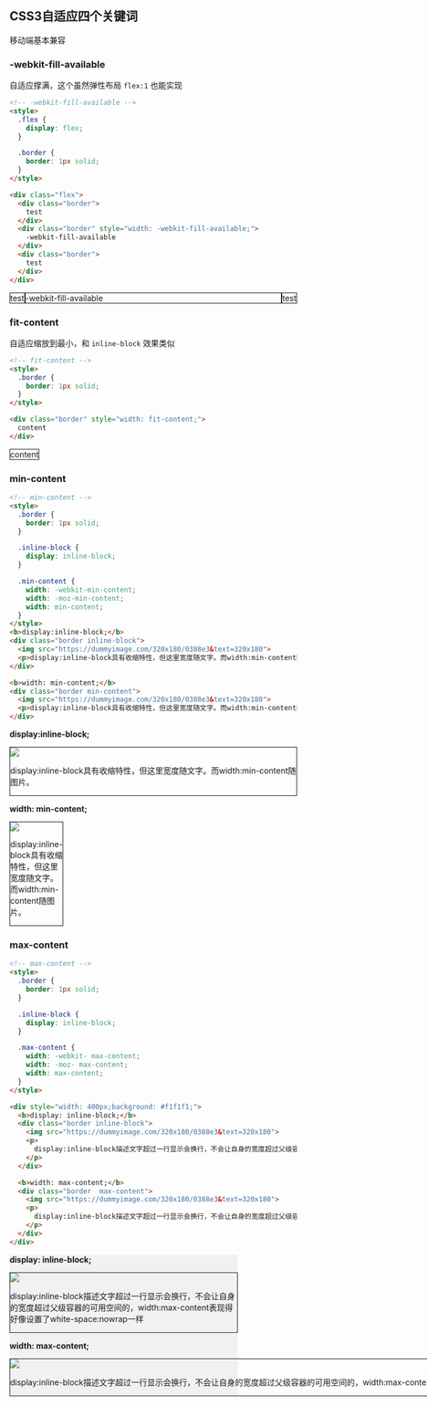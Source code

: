 ## CSS3自适应四个关键词

移动端基本兼容

### -webkit-fill-available

自适应撑满，这个虽然弹性布局 `flex:1` 也能实现

```html
<!-- -webkit-fill-available -->
<style>
  .flex {
    display: flex;
  }

  .border {
    border: 1px solid;
  }
</style>

<div class="flex">
  <div class="border">
    test
  </div>
  <div class="border" style="width: -webkit-fill-available;">
    -webkit-fill-available
  </div>
  <div class="border">
    test
  </div>
</div>
```

<!-- -webkit-fill-available -->
<style>
  .flex {
    display: flex;
  }

  .border {
    border: 1px solid;
  }
</style>

<div class="flex">
  <div class="border">
    test
  </div>
  <div class="border" style="width: -webkit-fill-available;">
    -webkit-fill-available
  </div>
  <div class="border">
    test
  </div>
</div>

### fit-content

自适应缩放到最小，和 `inline-block` 效果类似

```html
<!-- fit-content -->
<style>
  .border {
    border: 1px solid;
  }
</style>

<div class="border" style="width: fit-content;">
  content
</div>
```

<div class="border" style="width: fit-content;">
  content
</div>


### min-content

```html
<!-- min-content -->
<style>
  .border {
    border: 1px solid;
  }

  .inline-block {
    display: inline-block;
  }

  .min-content {
    width: -webkit-min-content;
    width: -moz-min-content;
    width: min-content;
  }
</style>
<b>display:inline-block;</b>
<div class="border inline-block">
  <img src="https://dummyimage.com/320x180/0388e3&text=320x180">
  <p>display:inline-block具有收缩特性，但这里宽度随文字。而width:min-content随图片。</p>
</div>

<b>width: min-content;</b>
<div class="border min-content">
  <img src="https://dummyimage.com/320x180/0388e3&text=320x180">
  <p>display:inline-block具有收缩特性，但这里宽度随文字。而width:min-content随图片。</p>
</div>
```
<style>
  .inline-block {
    display: inline-block;
  }

  .min-content {
    width: -webkit-min-content;
    width: -moz-min-content;
    width: min-content;
  }
</style>

<b>display:inline-block;</b>
<div class="border inline-block">
  <img src="https://dummyimage.com/320x180/0388e3&text=320x180">
  <p>display:inline-block具有收缩特性，但这里宽度随文字。而width:min-content随图片。</p>
</div>

<b>width: min-content;</b>
<div class="border min-content">
  <img src="https://dummyimage.com/320x180/0388e3&text=320x180" style="max-width: unset;">
  <p>display:inline-block具有收缩特性，但这里宽度随文字。而width:min-content随图片。</p>
</div>

### max-content

```html
<!-- max-content -->
<style>
  .border {
    border: 1px solid;
  }

  .inline-block {
    display: inline-block;
  }

  .max-content {
    width: -webkit- max-content;
    width: -moz- max-content;
    width: max-content;
  }
</style>

<div style="width: 400px;background: #f1f1f1;">
  <b>display: inline-block;</b>
  <div class="border inline-block">
    <img src="https://dummyimage.com/320x180/0388e3&text=320x180">
    <p>
      display:inline-block描述文字超过一行显示会换行，不会让自身的宽度超过父级容器的可用空间的，width:max-content表现得好像设置了white-space:nowrap一样
    </p>
  </div>

  <b>width: max-content;</b>
  <div class="border  max-content">
    <img src="https://dummyimage.com/320x180/0388e3&text=320x180">
    <p>
      display:inline-block描述文字超过一行显示会换行，不会让自身的宽度超过父级容器的可用空间的，width:max-content表现得好像设置了white-space:nowrap一样
    </p>
  </div>
</div>
```

<style>
  .max-content {
    width: -webkit- max-content;
    width: -moz- max-content;
    width: max-content;
  }
</style>

<div style="width: 400px;background: #f1f1f1;">

  <b>display: inline-block;</b>
  <div class="border inline-block">
    <img src="https://dummyimage.com/320x180/0388e3&text=320x180">
    <p>
      display:inline-block描述文字超过一行显示会换行，不会让自身的宽度超过父级容器的可用空间的，width:max-content表现得好像设置了white-space:nowrap一样
    </p>
  </div>

  <b>width: max-content;</b>
  <div class="border  max-content">
    <img src="https://dummyimage.com/320x180/0388e3&text=320x180">
    <p>
      display:inline-block描述文字超过一行显示会换行，不会让自身的宽度超过父级容器的可用空间的，width:max-content表现得好像设置了white-space:nowrap一样
    </p>
  </div>
</div>

